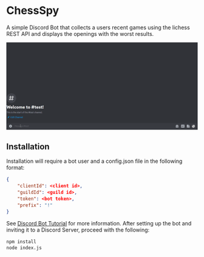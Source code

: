 # ChessSpy
A simple Discord Bot that collects a users recent games using the lichess REST API and displays the openings with the worst results.

![example](https://github.com/henry-ly/ChessSpy/blob/master/recording.gif)

## Installation
Installation will require a bot user and a config.json file in the following format:

```json
{
	"clientId": <client id>,
	"guildId": <guild id>,
	"token": <bot token>,
	"prefix": "!"
}
```

See [Discord Bot Tutorial](https://discord.com/developers/docs/getting-started) for more information.
After setting up the bot and inviting it to a Discord Server, proceed with the following:
```sh
npm install
node index.js
```
